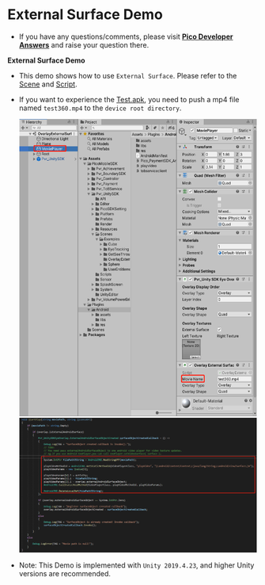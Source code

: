# External Surface Demo

- If you have any questions/comments, please visit [**Pico Developer Answers**](https://devanswers.pico-interactive.com/) and raise your question there.

**External Surface Demo**

- This demo shows how to use `External Surface`. Please refer to the [Scene](https://github.com/picoxr/External-Surface-Demo/blob/main/Assets/PicoMobileSDK/Pvr_UnitySDK/Scenes/Examples/OverlayExternalSurface.unity) and [Script](https://github.com/picoxr/External-Surface-Demo/blob/main/Assets/PicoMobileSDK/Pvr_UnitySDK/Scenes/Examples/OverlayExternalSurface/OverlayExternalSurfaceDemo.cs).

- If you want to experience the [Test.apk](https://github.com/picoxr/External-Surface-Demo/blob/main/Test.apk), you need to push a mp4 file named `test360.mp4` to the `device root directory`.
 
  <img src="./ReadMeScreenshot/1.png"  width = "600" height = "600"/>

  <img src="./ReadMeScreenshot/2.png"  width = "600" />


- Note: This Demo is implemented with `Unity 2019.4.23`, and higher Unity versions are recommended.
